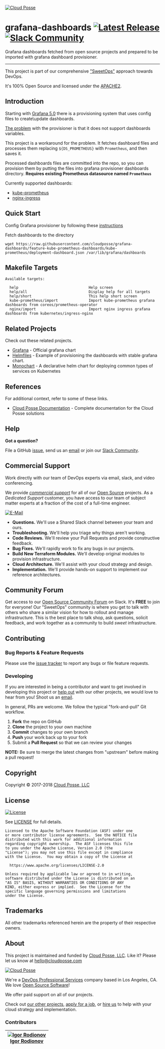 <!-- This file was automatically generated by the `build-harness`. Make all changes to `README.yaml` and run `make readme` to rebuild this file. -->

[![Cloud Posse](https://cloudposse.com/logo-300x69.svg)](https://cloudposse.com)

# grafana-dashboards [![Latest Release](https://img.shields.io/github/release/cloudposse/grafana-dashboards.svg)](https://github.com/cloudposse/grafana-dashboards/releases) [![Slack Community](https://slack.cloudposse.com/badge.svg)](https://slack.cloudposse.com)


Grafana dashboards fetched from open source projects and prepared to be imported with grafana dashboard provisioner.


---

This project is part of our comprehensive ["SweetOps"](https://docs.cloudposse.com) approach towards DevOps. 


It's 100% Open Source and licensed under the [APACHE2](LICENSE).









## Introduction

Starting with [Grafana 5.0](http://docs.grafana.org/administration/provisioning/#dashboards) there is a provisioning
system that uses config files to create\update dashboards.

[The problem](https://github.com/grafana/grafana/issues/10786) with the provisioner is that it does not support
dashboards variables.

This project is a workaround for the problem.
It fetches dashboard files and processes them replacing `${DS_PROMETHEUS}` with `Prometheus`, and then saves it.

Processed dashboards files are committed into the repo, so you can provision them by putting the files into grafana
provisioner dashboards directory. __Requires existing Prometheus datasource named `Prometheus`__

Currently supported dashboards:
* [kube-prometheus](https://github.com/coreos/prometheus-operator/master/helm/grafana/dashboards/)
* [nginx-ingress](https://github.com/kubernetes/ingress-nginx/master/deploy/grafana/dashboards/)


## Quick Start


Config Grafana provisioner by following these [instructions](http://docs.grafana.org/administration/provisioning/#dashboards)

Fetch dashboards to the directory
```
wget https://raw.githubusercontent.com/cloudposse/grafana-dashboards/feature-kube-prometheus-dashboards/kube-prometheus/deployment-dashboard.json /var/lib/grafana/dashboards
```




## Makefile Targets
```
Available targets:

  help                                Help screen
  help/all                            Display help for all targets
  help/short                          This help short screen
  kube-prometheus/import              Import kube-prometheus grafana dashboards from coreos/prometheus-operator
  nginx/import                        Import nginx ingress grafana dashboards from kubernetes/ingress-nginx

```



## Related Projects

Check out these related projects.

- [Grafana](https://github.com/helm/charts/tree/master/stable/grafana) - Official grafana chart
- [Helmfiles](https://github.com/cloudposse/helmfiles/blob/master/helmfile.d/0400.kube-prometheus.yaml) - Example of provisioning the dashboards with stable grafana chart.
- [Monochart](https://github.com/cloudposse/charts/tree/master/incubator/monochart) - A declarative helm chart for deploying common types of services on Kubernetes




## References

For additional context, refer to some of these links. 

- [Cloud Posse Documentation](https://docs.cloudposse.com) - Complete documentation for the Cloud Posse solutions


## Help

**Got a question?**

File a GitHub [issue](https://github.com/cloudposse/grafana-dashboards/issues), send us an [email][email] or join our [Slack Community][slack].

## Commercial Support

Work directly with our team of DevOps experts via email, slack, and video conferencing. 

We provide [*commercial support*][commercial_support] for all of our [Open Source][github] projects. As a *Dedicated Support* customer, you have access to our team of subject matter experts at a fraction of the cost of a full-time engineer. 

[![E-Mail](https://img.shields.io/badge/email-hello@cloudposse.com-blue.svg)](mailto:hello@cloudposse.com)

- **Questions.** We'll use a Shared Slack channel between your team and ours.
- **Troubleshooting.** We'll help you triage why things aren't working.
- **Code Reviews.** We'll review your Pull Requests and provide constructive feedback.
- **Bug Fixes.** We'll rapidly work to fix any bugs in our projects.
- **Build New Terraform Modules.** We'll develop original modules to provision infrastructure.
- **Cloud Architecture.** We'll assist with your cloud strategy and design.
- **Implementation.** We'll provide hands-on support to implement our reference architectures. 


## Community Forum

Get access to our [Open Source Community Forum][slack] on Slack. It's **FREE** to join for everyone! Our "SweetOps" community is where you get to talk with others who share a similar vision for how to rollout and manage infrastructure. This is the best place to talk shop, ask questions, solicit feedback, and work together as a community to build *sweet* infrastructure.

## Contributing

### Bug Reports & Feature Requests

Please use the [issue tracker](https://github.com/cloudposse/grafana-dashboards/issues) to report any bugs or file feature requests.

### Developing

If you are interested in being a contributor and want to get involved in developing this project or [help out](https://github.com/orgs/cloudposse/projects/3) with our other projects, we would love to hear from you! Shoot us an [email](mailto:hello@cloudposse.com).

In general, PRs are welcome. We follow the typical "fork-and-pull" Git workflow.

 1. **Fork** the repo on GitHub
 2. **Clone** the project to your own machine
 3. **Commit** changes to your own branch
 4. **Push** your work back up to your fork
 5. Submit a **Pull Request** so that we can review your changes

**NOTE:** Be sure to merge the latest changes from "upstream" before making a pull request!


## Copyright

Copyright © 2017-2018 [Cloud Posse, LLC](https://cloudposse.com)



## License 

[![License](https://img.shields.io/badge/License-Apache%202.0-blue.svg)](https://opensource.org/licenses/Apache-2.0) 

See [LICENSE](LICENSE) for full details.

    Licensed to the Apache Software Foundation (ASF) under one
    or more contributor license agreements.  See the NOTICE file
    distributed with this work for additional information
    regarding copyright ownership.  The ASF licenses this file
    to you under the Apache License, Version 2.0 (the
    "License"); you may not use this file except in compliance
    with the License.  You may obtain a copy of the License at

      https://www.apache.org/licenses/LICENSE-2.0

    Unless required by applicable law or agreed to in writing,
    software distributed under the License is distributed on an
    "AS IS" BASIS, WITHOUT WARRANTIES OR CONDITIONS OF ANY
    KIND, either express or implied.  See the License for the
    specific language governing permissions and limitations
    under the License.









## Trademarks

All other trademarks referenced herein are the property of their respective owners.

## About

This project is maintained and funded by [Cloud Posse, LLC][website]. Like it? Please let us know at <hello@cloudposse.com>

[![Cloud Posse](https://cloudposse.com/logo-300x69.svg)](https://cloudposse.com)

We're a [DevOps Professional Services][hire] company based in Los Angeles, CA. We love [Open Source Software](https://github.com/cloudposse/)!

We offer paid support on all of our projects.  

Check out [our other projects][github], [apply for a job][jobs], or [hire us][hire] to help with your cloud strategy and implementation.

  [docs]: https://docs.cloudposse.com/
  [website]: https://cloudposse.com/
  [github]: https://github.com/cloudposse/
  [commercial_support]: https://github.com/orgs/cloudposse/projects
  [jobs]: https://cloudposse.com/jobs/
  [hire]: https://cloudposse.com/contact/
  [slack]: https://slack.cloudposse.com/
  [linkedin]: https://www.linkedin.com/company/cloudposse
  [twitter]: https://twitter.com/cloudposse/
  [email]: mailto:hello@cloudposse.com


### Contributors

|  [![Igor Rodionov][goruha_avatar]][goruha_homepage]<br/>[Igor Rodionov][goruha_homepage] |
|---|

  [goruha_homepage]: https://github.com/goruha
  [goruha_avatar]: https://github.com/goruha.png?size=150


